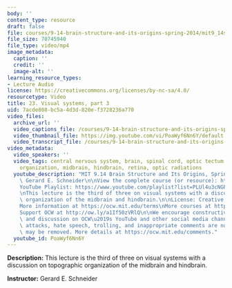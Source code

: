 ```yaml
---
body: ''
content_type: resource
draft: false
file: courses/9-14-brain-structure-and-its-origins-spring-2014/mit9_14s14_lec23_360p_16_9.mp4
file_size: 70745940
file_type: video/mp4
image_metadata:
  caption: ''
  credit: ''
  image-alt: ''
learning_resource_types:
- Lecture Audio
license: https://creativecommons.org/licenses/by-nc-sa/4.0/
resourcetype: Video
title: 23. Visual systems, part 3
uid: 7acde808-bc5a-4d3d-820e-f3728236a770
video_files:
  archive_url: ''
  video_captions_file: /courses/9-14-brain-structure-and-its-origins-spring-2014/mit9_14s14_lec23_captions.vtt
  video_thumbnail_file: https://img.youtube.com/vi/PoaWyf6Nn6Y/default.jpg
  video_transcript_file: /courses/9-14-brain-structure-and-its-origins-spring-2014/mit9_14s14_lec23_transcript.pdf
video_metadata:
  video_speakers: ''
  video_tags: central nervous system, brain, spinal cord, optic tectum, topographic
    organization, midbrain, hindbrain, retina, optic radiations
  youtube_description: "MIT 9.14 Brain Structure and Its Origins, Spring 2014\nInstructor:\
    \ Gerard E. Schneider\n\nView the complete course (or resource): https://ocw.mit.edu/9-14S14\n\
    YouTube Playlist: https://www.youtube.com/playlist?list=PLUl4u3cNGP62ABe0O-0qtaHHxyKQi1ZwR\n\
    \nThis lecture is the third of three on visual systems with a discussion on topographic\
    \ organization of the midbrain and hindbrain.\n\nLicense: Creative Commons BY-NC-SA\n\
    More information at https://ocw.mit.edu/terms\nMore courses at https://ocw.mit.edu\n\
    Support OCW at http://ow.ly/a1If50zVRlQ\n\nWe encourage constructive comments\
    \ and discussion on OCW\u2019s YouTube and other social media channels. Personal\
    \ attacks, hate speech, trolling, and inappropriate comments are not allowed and\
    \ may be removed. More details at https://ocw.mit.edu/comments."
  youtube_id: PoaWyf6Nn6Y
---
```

**Description:** This lecture is the third of three on visual systems with a discussion on topographic organization of the midbrain and hindbrain.

**Instructor:** Gerard E. Schneider